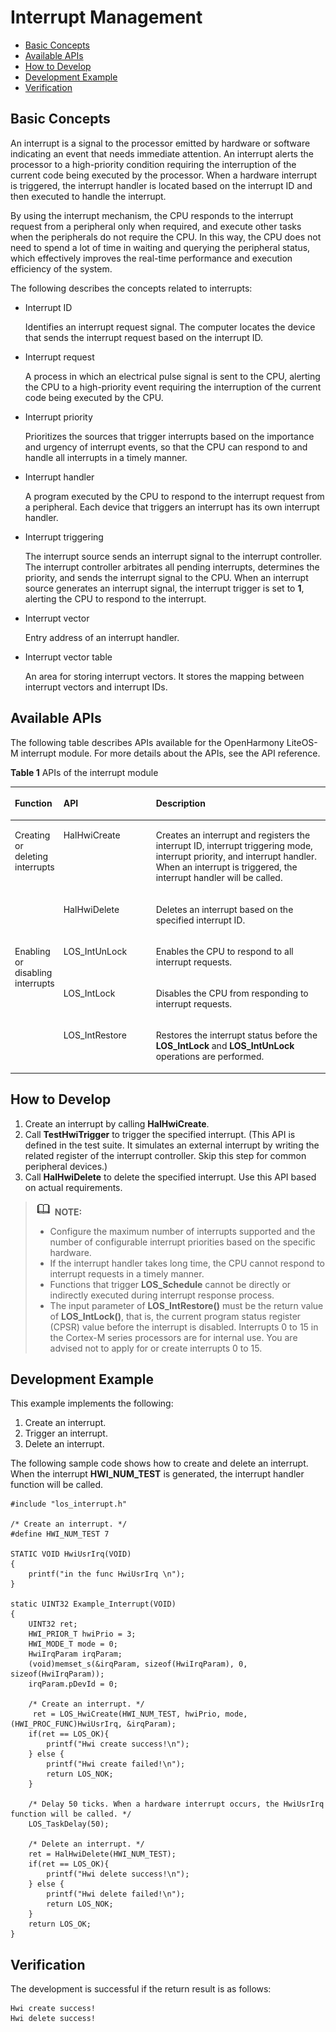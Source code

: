 # Interrupt Management<a name="EN-US_TOPIC_0000001123863135"></a>

-   [Basic Concepts](#section1699312388210)
-   [Available APIs](#section158501652121514)
-   [How to Develop](#section11841123033618)
-   [Development Example](#section460018317164)
-   [Verification](#section668510614519)

## Basic Concepts<a name="section1699312388210"></a>

An interrupt is a signal to the processor emitted by hardware or software indicating an event that needs immediate attention. An interrupt alerts the processor to a high-priority condition requiring the interruption of the current code being executed by the processor. When a hardware interrupt is triggered, the interrupt handler is located based on the interrupt ID and then executed to handle the interrupt.

By using the interrupt mechanism, the CPU responds to the interrupt request from a peripheral only when required, and execute other tasks when the peripherals do not require the CPU. In this way, the CPU does not need to spend a lot of time in waiting and querying the peripheral status, which effectively improves the real-time performance and execution efficiency of the system.

The following describes the concepts related to interrupts:

-   Interrupt ID

    Identifies an interrupt request signal. The computer locates the device that sends the interrupt request based on the interrupt ID.

-   Interrupt request

    A process in which an electrical pulse signal is sent to the CPU, alerting the CPU to a high-priority event requiring the interruption of the current code being executed by the CPU.

-   Interrupt priority

    Prioritizes the sources that trigger interrupts based on the importance and urgency of interrupt events, so that the CPU can respond to and handle all interrupts in a timely manner.

-   Interrupt handler

    A program executed by the CPU to respond to the interrupt request from a peripheral. Each device that triggers an interrupt has its own interrupt handler.

-   Interrupt triggering

    The interrupt source sends an interrupt signal to the interrupt controller. The interrupt controller arbitrates all pending interrupts, determines the priority, and sends the interrupt signal to the CPU. When an interrupt source generates an interrupt signal, the interrupt trigger is set to  **1**, alerting the CPU to respond to the interrupt.

-   Interrupt vector

    Entry address of an interrupt handler.

-   Interrupt vector table

    An area for storing interrupt vectors. It stores the mapping between interrupt vectors and interrupt IDs.


## Available APIs<a name="section158501652121514"></a>

The following table describes APIs available for the OpenHarmony LiteOS-M interrupt module. For more details about the APIs, see the API reference.

**Table  1**  APIs of the interrupt module

<a name="table12470505188"></a>
<table><thead align="left"><tr id="row16470160111812"><th class="cellrowborder" valign="top" width="12.85128512851285%" id="mcps1.2.4.1.1"><p id="p164707031814"><a name="p164707031814"></a><a name="p164707031814"></a>Function</p>
</th>
<th class="cellrowborder" valign="top" width="29.8029802980298%" id="mcps1.2.4.1.2"><p id="p15470190151816"><a name="p15470190151816"></a><a name="p15470190151816"></a>API</p>
</th>
<th class="cellrowborder" valign="top" width="57.34573457345735%" id="mcps1.2.4.1.3"><p id="p194701609186"><a name="p194701609186"></a><a name="p194701609186"></a>Description</p>
</th>
</tr>
</thead>
<tbody><tr id="row14701707188"><td class="cellrowborder" rowspan="2" valign="top" width="12.85128512851285%" headers="mcps1.2.4.1.1 "><p id="p54707061819"><a name="p54707061819"></a><a name="p54707061819"></a>Creating or deleting interrupts</p>
</td>
<td class="cellrowborder" valign="top" width="29.8029802980298%" headers="mcps1.2.4.1.2 "><p id="p5470603184"><a name="p5470603184"></a><a name="p5470603184"></a>HalHwiCreate</p>
</td>
<td class="cellrowborder" valign="top" width="57.34573457345735%" headers="mcps1.2.4.1.3 "><p id="p74706011818"><a name="p74706011818"></a><a name="p74706011818"></a>Creates an interrupt and registers the interrupt ID, interrupt triggering mode, interrupt priority, and interrupt handler. When an interrupt is triggered, the interrupt handler will be called.</p>
</td>
</tr>
<tr id="row154703013184"><td class="cellrowborder" valign="top" headers="mcps1.2.4.1.1 "><p id="p84702002181"><a name="p84702002181"></a><a name="p84702002181"></a>HalHwiDelete</p>
</td>
<td class="cellrowborder" valign="top" headers="mcps1.2.4.1.2 "><p id="p114700091815"><a name="p114700091815"></a><a name="p114700091815"></a>Deletes an interrupt based on the specified interrupt ID.</p>
</td>
</tr>
<tr id="row15470506188"><td class="cellrowborder" rowspan="3" valign="top" width="12.85128512851285%" headers="mcps1.2.4.1.1 "><p id="p147010001812"><a name="p147010001812"></a><a name="p147010001812"></a>Enabling or disabling interrupts</p>
</td>
<td class="cellrowborder" valign="top" width="29.8029802980298%" headers="mcps1.2.4.1.2 "><p id="p184701906185"><a name="p184701906185"></a><a name="p184701906185"></a>LOS_IntUnLock</p>
</td>
<td class="cellrowborder" valign="top" width="57.34573457345735%" headers="mcps1.2.4.1.3 "><p id="p1847018014188"><a name="p1847018014188"></a><a name="p1847018014188"></a>Enables the CPU to respond to all interrupt requests.</p>
</td>
</tr>
<tr id="row2470902182"><td class="cellrowborder" valign="top" headers="mcps1.2.4.1.1 "><p id="p04711408181"><a name="p04711408181"></a><a name="p04711408181"></a>LOS_IntLock</p>
</td>
<td class="cellrowborder" valign="top" headers="mcps1.2.4.1.2 "><p id="p194719071819"><a name="p194719071819"></a><a name="p194719071819"></a>Disables the CPU from responding to interrupt requests.</p>
</td>
</tr>
<tr id="row447117051814"><td class="cellrowborder" valign="top" headers="mcps1.2.4.1.1 "><p id="p1047112011188"><a name="p1047112011188"></a><a name="p1047112011188"></a>LOS_IntRestore</p>
</td>
<td class="cellrowborder" valign="top" headers="mcps1.2.4.1.2 "><p id="p1947100121811"><a name="p1947100121811"></a><a name="p1947100121811"></a>Restores the interrupt status before the <strong id="b160497829844357"><a name="b160497829844357"></a><a name="b160497829844357"></a>LOS_IntLock</strong> and <strong id="b123452092644357"><a name="b123452092644357"></a><a name="b123452092644357"></a>LOS_IntUnLock</strong> operations are performed.</p>
</td>
</tr>
</tbody>
</table>

## How to Develop<a name="section11841123033618"></a>

1.  Create an interrupt by calling  **HalHwiCreate**.
2.  Call  **TestHwiTrigger**  to trigger the specified interrupt. \(This API is defined in the test suite. It simulates an external interrupt by writing the related register of the interrupt controller. Skip this step for common peripheral devices.\)
3.  Call  **HalHwiDelete**  to delete the specified interrupt. Use this API based on actual requirements.

>![](../public_sys-resources/icon-note.gif) **NOTE:** 
>-   Configure the maximum number of interrupts supported and the number of configurable interrupt priorities based on the specific hardware.
>-   If the interrupt handler takes long time, the CPU cannot respond to interrupt requests in a timely manner.
>-   Functions that trigger  **LOS\_Schedule**  cannot be directly or indirectly executed during interrupt response process.
>-   The input parameter of  **LOS\_IntRestore\(\)**  must be the return value of  **LOS\_IntLock\(\)**, that is, the current program status register \(CPSR\) value before the interrupt is disabled. Interrupts 0 to 15 in the Cortex-M series processors are for internal use. You are advised not to apply for or create interrupts 0 to 15.

## Development Example<a name="section460018317164"></a>

This example implements the following:

1.  Create an interrupt.
2.  Trigger an interrupt.
3.  Delete an interrupt.

The following sample code shows how to create and delete an interrupt. When the interrupt  **HWI\_NUM\_TEST**  is generated, the interrupt handler function will be called.

```
#include "los_interrupt.h"

/* Create an interrupt. */
#define HWI_NUM_TEST 7

STATIC VOID HwiUsrIrq(VOID)
{
    printf("in the func HwiUsrIrq \n"); 
}

static UINT32 Example_Interrupt(VOID)
{
    UINT32 ret;
    HWI_PRIOR_T hwiPrio = 3;
    HWI_MODE_T mode = 0;
    HwiIrqParam irqParam;
    (void)memset_s(&irqParam, sizeof(HwiIrqParam), 0, sizeof(HwiIrqParam));
    irqParam.pDevId = 0;
  
    /* Create an interrupt. */
     ret = LOS_HwiCreate(HWI_NUM_TEST, hwiPrio, mode, (HWI_PROC_FUNC)HwiUsrIrq, &irqParam);
    if(ret == LOS_OK){
        printf("Hwi create success!\n");
    } else {
        printf("Hwi create failed!\n");
        return LOS_NOK;
    }

    /* Delay 50 ticks. When a hardware interrupt occurs, the HwiUsrIrq function will be called. */
    LOS_TaskDelay(50);

    /* Delete an interrupt. */
    ret = HalHwiDelete(HWI_NUM_TEST);    
    if(ret == LOS_OK){
        printf("Hwi delete success!\n");
    } else {
        printf("Hwi delete failed!\n");
        return LOS_NOK;
    }
    return LOS_OK;
}
```

## Verification<a name="section668510614519"></a>

The development is successful if the return result is as follows:

```
Hwi create success!
Hwi delete success!
```


